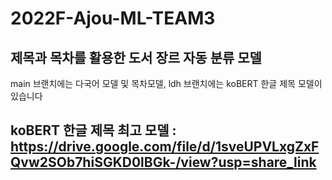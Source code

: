 # 2022F-Ajou-ML-TEAM3
## 제목과 목차를 활용한 도서 장르 자동 분류 모델
main 브랜치에는 다국어 모델 및 목차모델, ldh 브랜치에는 koBERT 한글 제목 모델이 있습니다

## koBERT 한글 제목 최고 모델 : https://drive.google.com/file/d/1sveUPVLxgZxFQvw2SOb7hiSGKD0lBGk-/view?usp=share_link
